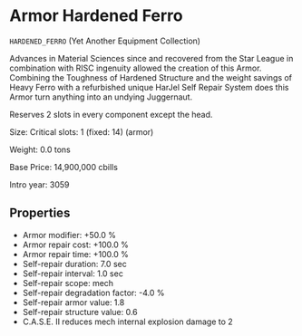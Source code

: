 # Armor Hardened Ferro

`HARDENED_FERRO` (Yet Another Equipment Collection)

Advances in Material Sciences since and recovered from the Star League in combination with RISC ingenuity allowed the creation of this Armor. Combining the Toughness of Hardened Structure and the weight savings of Heavy Ferro with a refurbished unique HarJel Self Repair System does this Armor turn anything into an undying Juggernaut.

Reserves 2 slots in every component except the head.

Size: Critical slots: 1 (fixed: 14) (armor)

Weight: 0.0 tons

Base Price: 14,900,000 cbills

Intro year: 3059

## Properties
* Armor modifier: +50.0 %
* Armor repair cost: +100.0 %
* Armor repair time: +100.0 %
* Self-repair duration: 7.0 sec
* Self-repair interval: 1.0 sec
* Self-repair scope: mech 
* Self-repair degradation factor: -4.0 %
* Self-repair armor value: 1.8 
* Self-repair structure value: 0.6 
* C.A.S.E. II reduces mech internal explosion damage to 2
